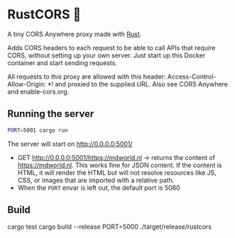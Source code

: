 # RustCORS 🦀

A tiny CORS Anywhere proxy made with [Rust](https://www.rust-lang.org/).

Adds CORS headers to each request to be able to call APIs that require CORS, without setting up your own server. Just start up this Docker container and start sending requests.

All requests to this proxy are allowed with this header: Access-Control-Allow-Origin: \*! and proxied to the supplied URL. Also see CORS Anywhere and enable-cors.org.

## Running the server

```sh
PORT=5001 cargo run
```

The server will start on http://0.0.0.0:5001/

- GET http://0.0.0.0:5001/https://mdworld.nl → returns the content of https://mdworld.nl. This works fine for JSON content. If the content is HTML, it will render the HTML but will not resolve resources like JS, CSS, or images that are imported with a relative path.
- When the `PORT` envar is left out, the default port is 5080

## Build

cargo test
cargo build --release
PORT=5000 ./target/release/rustcors
